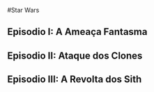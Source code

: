 #Star Wars

## Episodio I: A Ameaça Fantasma

## Episodio II: Ataque dos Clones

## Episodio III: A Revolta dos Sith
